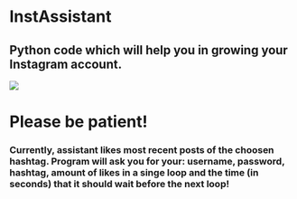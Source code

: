 # InstAssistant
## Python code which will help you in growing your Instagram account.
<img src="https://mcsinferno.news/wp-content/uploads/2016/08/under_construction-900x434.png">

# Please be patient!

### Currently, assistant likes most recent posts of the choosen hashtag. Program will ask you for your: username, password, hashtag, amount of likes in a singe loop and the time (in seconds) that it should wait before the next loop!
